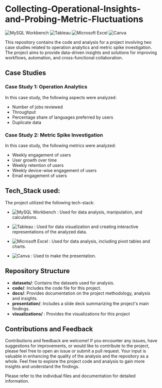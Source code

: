# Collecting-Operational-Insights-and-Probing-Metric-Fluctuations

![MySQL Workbench](https://img.shields.io/badge/MySQL%20Workbench-white?style=flat&logo=mysql&logoColor=white&color=purple)    ![Tableau](https://img.shields.io/badge/Tableau-white?style=flat&logo=tableau&logoColor=white&color=blue)    ![Microsoft Excel](https://img.shields.io/badge/Microsoft%20Excel-white?style=flat&logo=microsoft-excel&logoColor=white&color=darkgreen)    ![Canva](https://img.shields.io/badge/Canva-white?style=flat&logo=canva&logoColor=white&color=red)


This repository contains the code and analysis for a project involving two case studies related to operation analytics and metric spike investigation. The project aims to provide data-driven insights and solutions for improving workflows, automation, and cross-functional collaboration.

## Case Studies

### Case Study 1: Operation Analytics

In this case study, the following aspects were analyzed:

- Number of jobs reviewed
- Throughput
- Percentage share of languages preferred by users
- Duplicate data

### Case Study 2: Metric Spike Investigation

In this case study, the following metrics were analyzed:

- Weekly engagement of users
- User growth over time
- Weekly retention of users
- Weekly device-wise engagement of users
- Email engagement of users

## Tech_Stack used:

The project utilized the following tech-stack:

- ![MySQL Workbench](https://img.shields.io/badge/MySQL%20Workbench-white?style=flat&logo=mysql&logoColor=white&color=purple) : Used for data analysis, manipulation, and calculations.
  
- ![Tableau](https://img.shields.io/badge/Tableau-white?style=flat&logo=tableau&logoColor=white&color=blue) : Used for data visualization and creating interactive representations of the analyzed data.
  
- ![Microsoft Excel](https://img.shields.io/badge/Microsoft%20Excel-white?style=flat&logo=microsoft-excel&logoColor=white&color=darkgreen) : Used for data analysis, including pivot tables and charts.

- ![Canva](https://img.shields.io/badge/Canva-white?style=flat&logo=canva&logoColor=white&color=red) : Used to make the presentation.


## Repository Structure

- **datasets/**: Contains the datasets used for analysis.
- **code/**: Includes the code file for this project.
- **docs/**: Provides documentation on the project methodology, analysis and insights.
- **presentation/**: Includes a slide deck summarizing the project's main findings.
- **visualizations/** : Provides the visualizations for this project

## Contributions and Feedback

Contributions and feedback are welcome! If you encounter any issues, have suggestions for improvements, or would like to contribute to the project, please feel free to open an issue or submit a pull request. Your input is valuable in enhancing the quality of the analysis and the repository as a whole.
Feel free to explore the project code and analysis to gain more insights and understand the findings.

Please refer to the individual files and documentation for detailed information.

